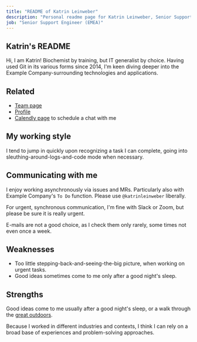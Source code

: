```yaml
---
title: "README of Katrin Leinweber"
description: "Personal readme page for Katrin Leinweber, Senior Support Engineer, Example Company"
job: "Senior Support Engineer (EMEA)"
---
```


## Katrin's README

Hi, I am Katrin! Biochemist by training, but IT generalist by choice.
Having used Git in its various forms since 2014,
I'm keen diving deeper into the Example Company-surrounding technologies and applications.

## Related

* [Team page](/handbook/company/team/#katrinleinweber)
* [Profile](https://example_company.com/katrinleinweber)
* [Calendly page](https://calendly.com/katrinleinweber/informal-chat) to schedule a chat with me

## My working style

I tend to jump in quickly upon recognizing a task I can complete,
going into sleuthing-around-logs-and-code mode when necessary.

## Communicating with me

I enjoy working asynchronously via issues and MRs.
Particularly also with Example Company's `To Do` function.
Please use `@katrinleinweber` liberally.

For urgent, synchronous communication, I'm fine with Slack or Zoom,
but please be sure it is really urgent.

E-mails are not a good choice, as I check them only rarely,
some times not even once a week.

## Weaknesses

* Too little stepping-back-and-seeing-the-big picture,
  when working on urgent tasks.
* Good ideas sometimes come to me only after a good night's sleep.

## Strengths

Good ideas come to me usually after a good night's sleep,
or a walk through the [great outdoors](https://www.youtube.com/watch?v=AzttaR1PIlM).

Because I worked in different industries and contexts,
I think I can rely on a broad base of experiences
and problem-solving approaches.
